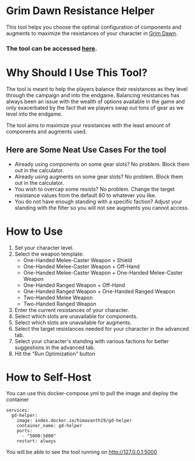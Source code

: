 # Grim Dawn Resistance Helper
This tool helps you choose the optimal configuration of components and augments to maximize the resistances of your character in [Grim Dawn](https://www.grimdawn.com/).

### The tool can be accessed [here](https://gdhelper.hreddy.in/).

# Why Should I Use This Tool?
The tool is meant to help the players balance their resistances as they level through the campaign and into the endgame. Balancing resistances has always been an issue with the wealth of options available in the game and only exacerbated by the fact that we players swap out tons of gear as we level into the endgame.

The tool aims to maximize your resistances with the least amount of components and augments used.

##  Here are Some Neat Use Cases For the tool
- Already using components on some gear slots? No problem. Block them out in the calculator.
- Already using augments on some gear slots? No problem. Block them out in the calculator.
- You wish to overcap some resists? No problem. Change the target resistance values from the default 80 to whatever you like.
- You do not have enough standing with a specific faction? Adjust your standing with the filter so you will not see augments you cannot access.

# How to Use
1. Set your character level.
2. Select the weapon template:
    - One-Handed Melee-Caster Weapon + Shield
    - One-Handed Melee-Caster Weapon + Off-Hand
    - One-Handed Melee-Caster Weapon + One-Handed Melee-Caster Weapon
    - One-Handed Ranged Weapon + Off-Hand
    - One-Handed Ranged Weapon + One-Handed Ranged Weapon
    - Two-Handed Melee Weapon
    - Two-Handed Ranged Weapon
3. Enter the current resistances of your character.
4. Select which slots are unavailable for components.
5. Select which slots are unavailable for augments.
6. Select the target resistances needed for your character in the advanced tab.
7. Select your character's standing with various factions for better suggestions in the advanced tab.
8. Hit the "Run Optimization" button

# How to Self-Host
You can use this docker-compose.yml to pull the image and deploy the container
```
services:
  gd-helper:
    image: index.docker.io/himavanth19/gd-helper
    container_name: gd-helper
    ports:
      - "5000:5000"
    restart: always
```
You will be able to see the tool running on http://127.0.0.1:5000